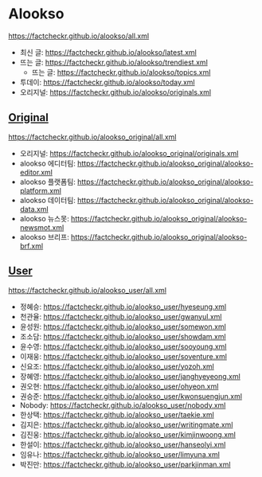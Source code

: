 # Alookso
https://factcheckr.github.io/alookso/all.xml
  - 최신 글: https://factcheckr.github.io/alookso/latest.xml
  - 뜨는 글: https://factcheckr.github.io/alookso/trendiest.xml
    - 뜨는 글: https://factcheckr.github.io/alookso/topics.xml
  - 투데이: https://factcheckr.github.io/alookso/today.xml
  - 오리지널: https://factcheckr.github.io/alookso/originals.xml

## [Original](https://github.com/factcheckr/alookso_original)
https://factcheckr.github.io/alookso_original/all.xml
  - 오리지널: https://factcheckr.github.io/alookso_original/originals.xml
  - alookso 에디터팀: https://factcheckr.github.io/alookso_original/alookso-editor.xml
  - alookso 플랫폼팀: https://factcheckr.github.io/alookso_original/alookso-platform.xml
  - alookso 데이터팀: https://factcheckr.github.io/alookso_original/alookso-data.xml
  - alookso 뉴스못: https://factcheckr.github.io/alookso_original/alookso-newsmot.xml
  - alookso 브리프: https://factcheckr.github.io/alookso_original/alookso-brf.xml

## [User](https://github.com/factcheckr/alookso_user)
https://factcheckr.github.io/alookso_user/all.xml
  - 정혜승: https://factcheckr.github.io/alookso_user/hyeseung.xml
  - 천관율: https://factcheckr.github.io/alookso_user/gwanyul.xml
  - 윤성원: https://factcheckr.github.io/alookso_user/somewon.xml
  - 조소담: https://factcheckr.github.io/alookso_user/showdam.xml
  - 윤수영: https://factcheckr.github.io/alookso_user/sooyoung.xml
  - 이재웅: https://factcheckr.github.io/alookso_user/soventure.xml
  - 신요조: https://factcheckr.github.io/alookso_user/yozoh.xml
  - 장혜영: https://factcheckr.github.io/alookso_user/janghyeyeong.xml
  - 권오현: https://factcheckr.github.io/alookso_user/ohyeon.xml
  - 권승준: https://factcheckr.github.io/alookso_user/kwonsuengjun.xml
  - Nobody: https://factcheckr.github.io/alookso_user/nobody.xml
  - 한상택: https://factcheckr.github.io/alookso_user/taekie.xml
  - 김지은: https://factcheckr.github.io/alookso_user/writingmate.xml
  - 김진웅: https://factcheckr.github.io/alookso_user/kimjinwoong.xml
  - 한설이: https://factcheckr.github.io/alookso_user/hanseolyi.xml
  - 임유나: https://factcheckr.github.io/alookso_user/limyuna.xml
  - 박진만: https://factcheckr.github.io/alookso_user/parkjinman.xml
